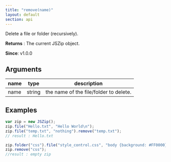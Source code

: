 ```yaml
---
title: "remove(name)"
layout: default
section: api
---
```


Delete a file or folder (recursively).

__Returns__ : The current JSZip object.

__Since__: v1.0.0

## Arguments

name | type   | description
-----|--------|------------
name | string | the name of the file/folder to delete.

## Examples

```js
var zip = new JSZip();
zip.file("Hello.txt", "Hello World\n");
zip.file("temp.txt", "nothing").remove("temp.txt");
// result : Hello.txt

zip.folder("css").file("style_control.css", "body {background: #FF0000}");
zip.remove("css");
//result : empty zip
```


